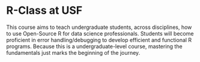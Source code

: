 # R-Class at USF
This course aims to teach undergraduate students, across disciplines, how to use Open-Source R for data science professionals. 
Students will become proficient in error handling/debugging to develop efficient and functional R programs. Because this is a undergraduate-level course, mastering the fundamentals just marks the beginning of the journey. 
